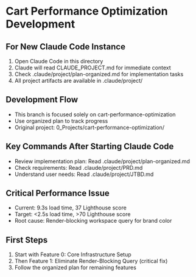# Cart Performance Optimization Development

## For New Claude Code Instance
1. Open Claude Code in this directory
2. Claude will read CLAUDE_PROJECT.md for immediate context
3. Check .claude/project/plan-organized.md for implementation tasks
4. All project artifacts are available in .claude/project/

## Development Flow
- This branch is focused solely on cart-performance-optimization
- Use organized plan to track progress
- Original project: 0_Projects/cart-performance-optimization/

## Key Commands After Starting Claude Code
- Review implementation plan: Read .claude/project/plan-organized.md
- Check requirements: Read .claude/project/PRD.md
- Understand user needs: Read .claude/project/JTBD.md

## Critical Performance Issue
- Current: 9.3s load time, 37 Lighthouse score
- Target: <2.5s load time, >70 Lighthouse score
- Root cause: Render-blocking workspace query for brand color

## First Steps
1. Start with Feature 0: Core Infrastructure Setup
2. Then Feature 1: Eliminate Render-Blocking Query (critical fix)
3. Follow the organized plan for remaining features